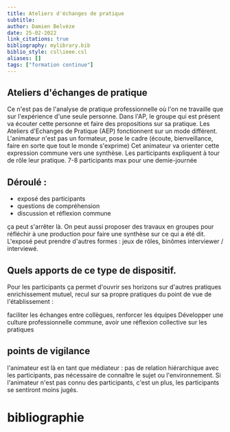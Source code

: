 ```yaml
---
title: Ateliers d'échanges de pratique
subtitle:
author: Damien Belvèze
date: 25-02-2022
link_citations: true
bibliography: mylibrary.bib
biblio_style: csl\ieee.csl
aliases: []
tags: ["formation continue"]
---
```


## Ateliers d'échanges de pratique

Ce n'est pas de l'analyse de pratique professionnelle où l'on ne travaille que sur l'expérience d'une seule personne. Dans l'AP, le groupe qui est présent va écouter cette personne et faire des propositions sur sa pratique.
Les Ateliers d'Echanges de Pratique (AEP) fonctionnent sur un mode différent.
L'animateur n'est pas un formateur, pose le cadre (écoute, bienveillance, faire en sorte que tout le monde s'exprime)
Cet animateur va orienter cette expression commune vers une synthèse.
Les participants expliquent à tour de rôle leur pratique.
7-8 participants max pour une demie-journée

## Déroulé :

- exposé des participants
- questions de compréhension
- discussion et réflexion commune

ça peut s'arrêter là. On peut aussi proposer des travaux en groupes pour réfléchir à une production pour faire une synthèse sur ce qui a été dit. L'exposé peut prendre d'autres formes : jeux de rôles, binômes interviewer / interviewé.

## Quels apports de ce type de dispositif.

Pour les participants ça permet d'ouvrir ses horizons sur d'autres pratiques
enrichissement mutuel, recul sur sa propre pratiques
du point de vue de l'établissement :

faciliter les échanges entre collègues, renforcer les équipes
Développer une culture professionnelle commune, avoir une réflexion collective sur les pratiques

## points de vigilance

l'animateur est là en tant que médiateur : pas de relation hiérarchique avec les participants, pas nécessaire de connaître le sujet ou l'environnement.
Si l'animateur n'est pas connu des participants, c'est un plus, les participants se sentiront moins jugés.





# bibliographie

